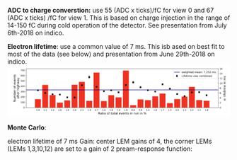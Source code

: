**ADC to charge converstion:** use 55 (ADC x ticks)/fC for view 0 and 67 (ADC x ticks) /fC for view 1.
This is based on charge injection in the range of 14-150 fC during cold operation of the detector. See presentation from July 6th-2018 on indico. 

**Electron lifetime**: use a common value of 7 ms. This isb ased on best fit to most of the data (see below) and presentation from June 29th-2018 on indico.
![alt text](Lifetime_all_runs.png)

**Monte Carlo**: 

electron lifetime of 7 ms
Gain: center LEM gains of 4, the corner LEMs (LEMs 1,3,10,12) are set to a gain of 2 
pream-response function:
